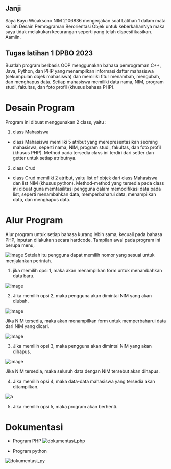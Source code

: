 ## Janji
Saya Bayu Wicaksono NIM 2106836 mengerjakan soal Latihan 1 dalam mata kuliah Desain Pemrograman Berorientasi Objek untuk keberkahanNya maka saya tidak melakukan kecurangan seperti yang telah dispesifikasikan. Aamiin.

## Tugas latihan 1 DPBO 2023
Buatlah program berbasis OOP menggunakan bahasa pemrograman C++, Java, Python, dan PHP yang menampilkan informasi daftar mahasiswa (sekumpulan objek mahasiswa) dan memiliki fitur menambah, mengubah, dan menghapus data. Setiap mahasiswa memiliki data nama, NIM, program studi, fakultas, dan foto profil (khusus bahasa PHP).

# Desain Program
Program ini dibuat menggunakan 2 class, yaitu :
1. class Mahasiswa
- class Mahasiswa memiliki 5 atribut yang merepresentasikan seorang mahasiswa, seperti nama, NIM, program studi, fakultas, dan foto profil (khusus PHP). Method pada tersedia class ini terdiri dari setter dan getter untuk setiap atributnya.
2. class Crud
- class Crud memiliki 2 atribut, yaitu list of objek dari class Mahasiswa dan list NIM (khusus python). Method-method yang tersedia pada class ini dibuat guna memfasilitasi pengguna dalam memodifikasi data pada list, seperti menambahkan data, memperbaharui data, menampilkan data, dan menghapus data.

# Alur Program
Alur program untuk setiap bahasa kurang lebih sama, kecuali pada bahasa PHP, inputan dilakukan secara hardcode. Tampilan awal pada program ini berupa menu, 

![image](https://user-images.githubusercontent.com/100755457/218673350-493d0bd3-d213-4f19-82aa-df693e98c5bb.png)
Setelah itu pengguna dapat memilih nomor yang sesuai untuk menjalankan perintah.

1. jika memilih opsi 1, maka akan menampilkan form untuk menambahkan data baru.

![image](https://user-images.githubusercontent.com/100755457/218674474-f41297b1-a700-4a25-82b4-5b3a0c4b4550.png)

2. Jika memilih opsi 2, maka pengguna akan dimintai NIM yang akan diubah.

![image](https://user-images.githubusercontent.com/100755457/218675145-5a1cd2da-91ba-4de8-9281-74b37c7a7c1e.png)

Jika NIM tersedia, maka akan menampilkan form untuk memperbaharui data dari NIM yang dicari.

![image](https://user-images.githubusercontent.com/100755457/218675425-f9cf6168-cdd5-448f-a3e6-8974e15225d1.png)

3. Jika memilih opsi 3, maka pengguna akan dimintai NIM yang akan dihapus.

![image](https://user-images.githubusercontent.com/100755457/218675799-4b3df4b2-f5bd-480a-ada0-697a20016fac.png)

Jika NIM tersedia, maka seluruh data dengan NIM tersebut akan dihapus.

4. Jika memilih opsi 4, maka data-data mahasiswa yang tersedia akan ditampilkan.

![a](https://user-images.githubusercontent.com/100755457/218676456-0dc37cfa-91a5-4fc1-94ef-94d1433a1bc1.png)

5. Jika memilih opsi 5, maka program akan berhenti.


# Dokumentasi
- Program PHP
![dokumentasi_php](https://user-images.githubusercontent.com/100755457/218676801-a021f15c-3d50-452b-83b9-953bcdd5bf90.png)

- Program python

![dokumentasi_py](https://user-images.githubusercontent.com/100755457/218676857-d43aa49f-c309-4508-8c49-f2b93e8ae316.png)
